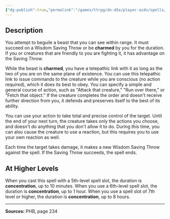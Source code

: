 ```yaml
---
{"dg-publish":true,"permalink":"/games/ttrpg/dn-d5e/player-aids/spells/level-4/dominate-beast/","tags":["ttrpg/dnd/5e","verbal","somatic","concentration","spell"],"noteIcon":""}
---
```



## Description
You attempt to beguile a beast that you can see within range.
It must succeed on a Wisdom Saving Throw or be **charmed** by you for the duration.
If you or creatures that are friendly to you are fighting it, it has advantage on the Saving Throw.

While the beast is **charmed**, you have a telepathic link with it as long as the two of you are on the same plane of existence.
You can use this telepathic link to issue commands to the creature while you are conscious (no action required), which it does its best to obey.
You can specify a simple and general course of action, such as "Attack that creature," "Run over there," or "Fetch that object."
If the creature completes the order and doesn't receive further direction from you, it defends and preserves itself to the best of its ability.

You can use your action to take total and precise control of the target.
Until the end of your next turn, the creature takes only the actions you choose, and doesn't do anything that you don't allow it to do.
During this time, you can also cause the creature to use a reaction, but this requires you to use your own reaction as well.

Each time the target takes damage, it makes a new Wisdom Saving Throw against the spell.
If the Saving Throw succeeds, the spell ends.

## At Higher Levels
When you cast this spell with a 5th-level spell slot, the duration is **concentration**, up to 10 minutes.
When you use a 6th-level spell slot, the duration is **concentration**, up to 1 hour.
When you use a spell slot of 7th level or higher, the duration is **concentration**, up to 8 hours.

---

**Sources:** PHB, page 234
